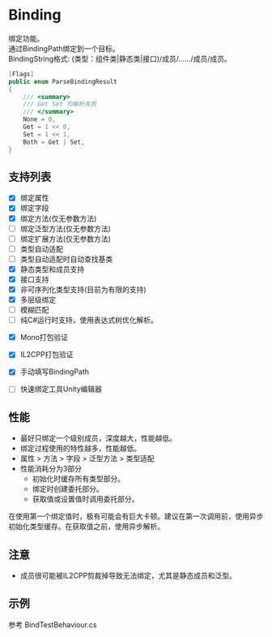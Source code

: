 ﻿# Binding
绑定功能。  
通过BindingPath绑定到一个目标。  
BindingString格式:  (类型：组件类|静态类|接口)/成员/....../成员/成员。  

```cs
[Flags]
public enum ParseBindingResult
{
    /// <summary>
    /// Get Set 均解析失败
    /// </summary>
    None = 0,
    Get = 1 << 0,
    Set = 1 << 1,
    Both = Get | Set,
}
```

## 支持列表
- [x] 绑定属性
- [x] 绑定字段
- [x] 绑定方法(仅无参数方法)
- [ ] 绑定泛型方法(仅无参数方法)
- [ ] 绑定扩展方法(仅无参数方法)
- [ ] 类型自动适配
- [ ] 类型自动适配时自动查找基类
- [x] 静态类型和成员支持
- [x] 接口支持
- [x] 非可序列化类型支持(目前为有限的支持)
- [x] 多层级绑定
- [ ] 模糊匹配
- [ ] 纯C#运行时支持，使用表达式树优化解析。
+ [x] Mono打包验证
+ [x] IL2CPP打包验证
+ [x] 手动填写BindingPath
+ [ ] 快速绑定工具Unity编辑器


## 性能
- 最好只绑定一个级别成员，深度越大，性能越低。
- 绑定过程使用的特性越多，性能越低。
- 属性 > 方法 > 字段 > 泛型方法 > 类型适配
- 性能消耗分为3部分
  - 初始化时缓存所有类型部分。
  - 绑定时创建委托部分。
  - 获取值或设置值时调用委托部分。

在使用第一个绑定值时，极有可能会有巨大卡顿。建议在第一次调用前，使用异步初始化类型缓存。在获取值之前，使用异步解析。

## 注意
- 成员很可能被IL2CPP剪裁掉导致无法绑定，尤其是静态成员和泛型。

## 示例
参考 BindTestBehaviour.cs





